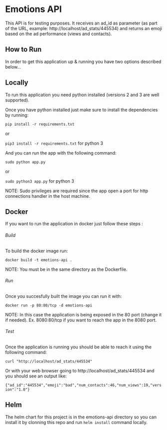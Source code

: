 # Emotions API

This API is for testing purposes. It receives an ad_id as parameter (as part of the URL, example: http://localhost/ad_stats/445534) and returns an emoji based on the ad performance (views and contacts).

## How to Run

In order to get this application up & running you have two options described below...

## Locally

To run this application you need python installed (versions 2 and 3 are well supported).

Once you have python installed just make sure to install the dependencies by running:

`pip install -r requirements.txt`

or 

`pip3 install -r requirements.txt` for python 3 

And you can run the app with the following command:

`sudo python app.py`

or

`sudo python3 app.py` for python 3

NOTE: Sudo privileges are required since the app open a port for http connections handler in the host machine.

## Docker 

If you want to run the application in docker just follow these steps :

###### Build

To build the docker image run:

`docker build -t emotions-api .`

NOTE: You must be in the same directory as the Dockerfile.

###### Run

Once you succesfully built the image you can run it with:

`docker run -p 80:80/tcp -d emotions-api`

NOTE: In this case the application is being exposed in the 80 port (change it if needed). Ex. 8080:80/tcp if you want to reach the app in the 8080 port.

###### Test

Once the application is running you should be able to reach it using the following command:

`curl "http://localhost/ad_stats/445534"`

Or with your web browser going to http://localhost/ad_stats/445534 and you should see an output like:

`{"ad_id":"445534","emoji":"bad","num_contacts":46,"num_views":19,"version":"1.0"}`

## Helm 

The helm chart for this project is in the emotions-api directory so you can install it by clonning this repo and run `helm install` command locally.
